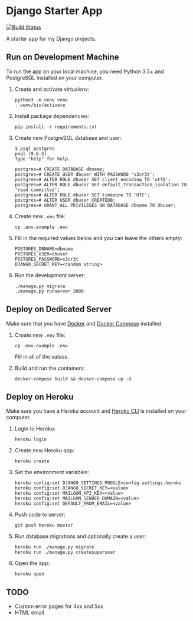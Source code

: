 Django Starter App
==================

[![Build Status](https://travis-ci.org/flowfree/django-starterapp.svg?branch=master)](https://travis-ci.org/flowfree/django-starterapp)

A starter app for my Django projects.

Run on Development Machine
--------------------------

To run the app on your local machine, you need Python 3.5+ and PostgreSQL installed on your computer.

1.  Create and activate virtualenv:

        python3 -m venv venv
        . venv/bin/activate

2.  Install package dependencies:

        pip install -r requirements.txt

3.  Create new PostgreSQL database and user:

        $ psql postgres
        psql (9.6.5)
        Type "help" for help.

        postgres=# CREATE DATABASE dbname;
        postgres=# CREATE USER dbuser WITH PASSWORD 's3cr3t';
        postgres=# ALTER ROLE dbuser SET client_encoding TO 'utf8';
        postgres=# ALTER ROLE dbuser SET default_transaction_isolation TO 'read committed';
        postgres=# ALTER ROLE dbuser SET timezone TO 'UTC';
        postgres=# ALTER USER dbuser CREATEDB;
        postgres=# GRANT ALL PRIVILEGES ON DATABASE dbname TO dbuser;

4.  Create new `.env` file:

        cp .env.example .env

5.  Fill in the required values below and you can leave the others empty:

        POSTGRES_DBNAME=dbname
        POSTGRES_USER=dbuser
        POSTGRES_PASSWORD=s3cr3t
        DJANGO_SECRET_KEY=<random string>

6.  Run the development server:

        ./manage.py migrate
        ./manage.py runserver 3000

Deploy on Dedicated Server
--------------------------

Make sure that you have [Docker](https://docs.docker.com/engine/installation/linux/docker-ce/ubuntu/) and [Docker Compose](https://docs.docker.com/compose/install/) installed.

1.  Create new `.env` file:

        cp .env.example .env

    Fill in all of the values.

2.  Build and run the containers:

        docker-compose build && docker-compose up -d


Deploy on Heroku
----------------

Make sure you have a Heroku account and [Heroku CLI](https://cli.heroku.com/) is installed on your computer.

1.  Login to Heroku:

        heroku login

2.  Create new Heroku app:

        heroku create

3.  Set the environment variables:

        heroku config:set DJANGO_SETTINGS_MODULE=config.settings.heroku
        heroku config:set DJANGO_SECRET_KEY=<value>
        heroku config:set MAILGUN_API_KEY=<value>
        heroku config:set MAILGUN_SENDER_DOMAIN=<value>
        heroku config:set DEFAULT_FROM_EMAIL=<value>

4.  Push code to server:

        git push heroku master

5.  Run database migrations and optionally create a user:

        heroku run ./manage.py migrate
        heroku run ./manage.py createsuperuser

6.  Open the app:

        heroku open


TODO
----

- Custom error pages for 4xx and 5xx
- HTML email
    